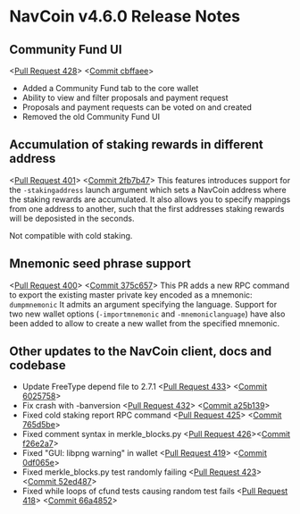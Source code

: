 # NavCoin v4.6.0 Release Notes

## Community Fund UI

<[Pull Request 428](https://github.com/NAVCoin/navcoin-core/pull/428)>
<[Commit cbffaee](https://github.com/NAVCoin/navcoin-core/commit/cbffaeee68d649069e0964b4930d04c441a7b63c)>

- Added a Community Fund tab to the core wallet
- Ability to view and filter proposals and payment request
- Proposals and payment requests can be voted on and created
- Removed the old Community Fund UI

## Accumulation of staking rewards in different address

<[Pull Request 401](https://github.com/NAVCoin/navcoin-core/pull/401)>
<[Commit 2fb7b47](hhttps://github.com/NAVCoin/navcoin-core/commit/2fb7b47625dfe866f6079d8c7ac8c1dfb9f9de1d)>
This features introduces support for the `-stakingaddress` launch argument which sets a NavCoin address where the staking rewards are accumulated. It also allows you to specify mappings from one address to another, such that the first addresses staking rewards will be deposisted in the seconds.

Not compatible with cold staking.

## Mnemonic seed phrase support

<[Pull Request 400](https://github.com/NAVCoin/navcoin-core/pull/400)>
<[Commit 375c657](https://github.com/NAVCoin/navcoin-core/commit/375c657337c33c56a6b97350ba886bce9ba60c7c)>
This PR adds a new RPC command to export the existing master private key encoded as a mnemonic:
`dumpmnemonic` It admits an argument specifying the language.
Support for two new wallet options (`-importmnemonic` and `-mnemoniclanguage`) have also been added to allow to create a new wallet from the specified mnemonic.

## Other updates to the NavCoin client, docs and codebase

- Update FreeType depend file to 2.7.1 <[Pull Request 433](https://github.com/NAVCoin/navcoin-core/pull/433)> <[Commit 6025758](60257582df85c07b794ceb186e2289eada4d3832)>
- Fix crash with -banversion <[Pull Request 432](https://github.com/NAVCoin/navcoin-core/pull/432)> <[Commit a25b139](https://github.com/NAVCoin/navcoin-core/commit/a25b1391120b3906d12173a88abce64b405fa0f4)>
- Fixed cold staking report RPC command <[Pull Request 425](https://github.com/NAVCoin/navcoin-core/pull/425)> <[Commit 765d5be](https://github.com/NAVCoin/navcoin-core/commit/765d5bee07d1611acc12341f6b99d73c411095ac)>
- Fixed comment syntax in merkle_blocks.py <[Pull Request 426](https://github.com/NAVCoin/navcoin-core/pull/426)><[Commit f26e2a7](https://github.com/NAVCoin/navcoin-core/commit/f26e2a78e8ca6ec0c216af4e468e18bdf07a7835)>
- Fixed "GUI: libpng warning" in wallet <[Pull Request 419](https://github.com/NAVCoin/navcoin-core/pull/419)> <[Commit 0df065e](https://github.com/NAVCoin/navcoin-core/commit/0df065efe1241d588de1c2fc415bcc9701f679e9)>
- Fixed merkle_blocks.py test randomly failing <[Pull Request 423](https://github.com/NAVCoin/navcoin-core/pull/423)> <[Commit 52ed487](https://github.com/NAVCoin/navcoin-core/commit/52ed487a5c5c60f14fdfa3de5ee222c4b6953b4f)>
- Fixed while loops of cfund tests causing random test fails <[Pull Request 418](https://github.com/NAVCoin/navcoin-core/pull/418)> <[Commit 66a4852](https://github.com/NAVCoin/navcoin-core/commit/66a48524b98a8f3e382739a61ab763db52c9d670)>
